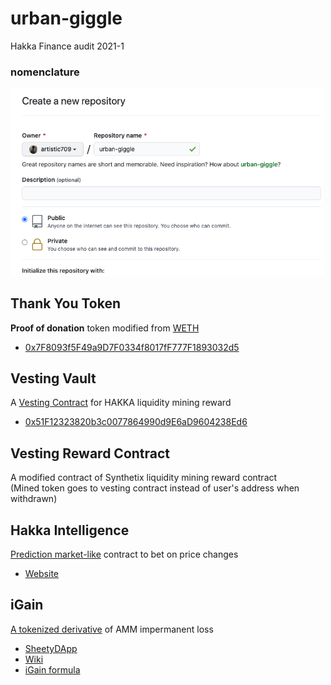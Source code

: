 # urban-giggle

Hakka Finance audit 2021-1

### nomenclature
<div>
	<img src="media/repo-name.png" width="500" height="auto" />
</div>

## Thank You Token
**Proof of donation** token modified from [WETH](https://weth.io/) 
* [0x7F8093f5F49a9D7F0334f8017fF777F1893032d5](https://etherscan.io/address/0x7F8093f5F49a9D7F0334f8017fF777F1893032d5)

## Vesting Vault
A [Vesting Contract](https://medium.com/hakkafinance/vesting-contract-9ab2ff24bf76) for HAKKA liquidity mining reward
* [0x51F12323820b3c0077864990d9E6aD9604238Ed6](https://etherscan.io/address/0x51F12323820b3c0077864990d9E6aD9604238Ed6)

## Vesting Reward Contract
A modified contract of Synthetix liquidity mining reward contract </br>
(Mined token goes to vesting contract instead of user's address when withdrawn)

## Hakka Intelligence
[Prediction market-like](https://medium.com/hakkafinance/hakka-intelligence-24a819db9dd0) contract to bet on price changes
* [Website](http://intelligence.hakka.finance/)

## iGain
[A tokenized derivative](https://medium.com/hakkafinance/igain-introduction-29da2834500f) of AMM impermanent loss
* [SheetyDApp](http://igain.hakka.finance/)
* [Wiki](https://hakkafinance.gitbook.io/igain/)
* [iGain formula](https://hackmd.io/pbF87K5OSwibyiOwjrmvcg)
